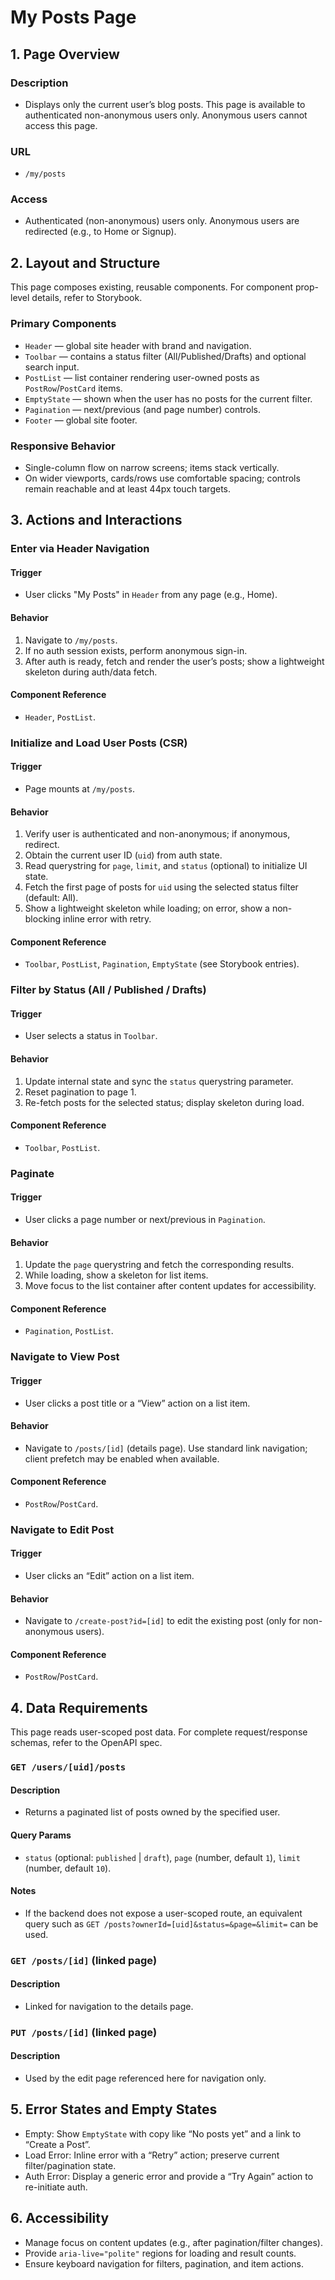 # My Posts Page

## 1. Page Overview

### Description
- Displays only the current user’s blog posts. This page is available to authenticated non-anonymous users only. Anonymous users cannot access this page.

### URL
- `/my/posts`

### Access
- Authenticated (non-anonymous) users only. Anonymous users are redirected (e.g., to Home or Signup).

## 2. Layout and Structure

This page composes existing, reusable components. For component prop-level details, refer to Storybook.

### Primary Components
- `Header` — global site header with brand and navigation.
- `Toolbar` — contains a status filter (All/Published/Drafts) and optional search input.
- `PostList` — list container rendering user-owned posts as `PostRow`/`PostCard` items.
- `EmptyState` — shown when the user has no posts for the current filter.
- `Pagination` — next/previous (and page number) controls.
- `Footer` — global site footer.

### Responsive Behavior
- Single-column flow on narrow screens; items stack vertically.
- On wider viewports, cards/rows use comfortable spacing; controls remain reachable and at least 44px touch targets.

## 3. Actions and Interactions

### Enter via Header Navigation

#### Trigger
- User clicks "My Posts" in `Header` from any page (e.g., Home).

#### Behavior
1. Navigate to `/my/posts`.
2. If no auth session exists, perform anonymous sign-in.
3. After auth is ready, fetch and render the user’s posts; show a lightweight skeleton during auth/data fetch.

#### Component Reference
- `Header`, `PostList`.

### Initialize and Load User Posts (CSR)

#### Trigger
- Page mounts at `/my/posts`.

#### Behavior
1. Verify user is authenticated and non-anonymous; if anonymous, redirect.
2. Obtain the current user ID (`uid`) from auth state.
3. Read querystring for `page`, `limit`, and `status` (optional) to initialize UI state.
4. Fetch the first page of posts for `uid` using the selected status filter (default: All).
5. Show a lightweight skeleton while loading; on error, show a non-blocking inline error with retry.

#### Component Reference
- `Toolbar`, `PostList`, `Pagination`, `EmptyState` (see Storybook entries).

### Filter by Status (All / Published / Drafts)

#### Trigger
- User selects a status in `Toolbar`.

#### Behavior
1. Update internal state and sync the `status` querystring parameter.
2. Reset pagination to page 1.
3. Re-fetch posts for the selected status; display skeleton during load.

#### Component Reference
- `Toolbar`, `PostList`.

### Paginate

#### Trigger
- User clicks a page number or next/previous in `Pagination`.

#### Behavior
1. Update the `page` querystring and fetch the corresponding results.
2. While loading, show a skeleton for list items.
3. Move focus to the list container after content updates for accessibility.

#### Component Reference
- `Pagination`, `PostList`.

### Navigate to View Post

#### Trigger
- User clicks a post title or a “View” action on a list item.

#### Behavior
- Navigate to `/posts/[id]` (details page). Use standard link navigation; client prefetch may be enabled when available.

#### Component Reference
- `PostRow`/`PostCard`.

### Navigate to Edit Post

#### Trigger
- User clicks an “Edit” action on a list item.

#### Behavior
- Navigate to `/create-post?id=[id]` to edit the existing post (only for non-anonymous users).

#### Component Reference
- `PostRow`/`PostCard`.

## 4. Data Requirements

This page reads user-scoped post data. For complete request/response schemas, refer to the OpenAPI spec.

### `GET /users/[uid]/posts`

#### Description
- Returns a paginated list of posts owned by the specified user.

#### Query Params
- `status` (optional: `published` | `draft`), `page` (number, default `1`), `limit` (number, default `10`).

#### Notes
- If the backend does not expose a user-scoped route, an equivalent query such as `GET /posts?ownerId=[uid]&status=&page=&limit=` can be used.

### `GET /posts/[id]` (linked page)

#### Description
- Linked for navigation to the details page.

### `PUT /posts/[id]` (linked page)

#### Description
- Used by the edit page referenced here for navigation only.

## 5. Error States and Empty States

- Empty: Show `EmptyState` with copy like “No posts yet” and a link to “Create a Post”.
- Load Error: Inline error with a “Retry” action; preserve current filter/pagination state.
- Auth Error: Display a generic error and provide a “Try Again” action to re-initiate auth.

## 6. Accessibility

- Manage focus on content updates (e.g., after pagination/filter changes).
- Provide `aria-live="polite"` regions for loading and result counts.
- Ensure keyboard navigation for filters, pagination, and item actions.

